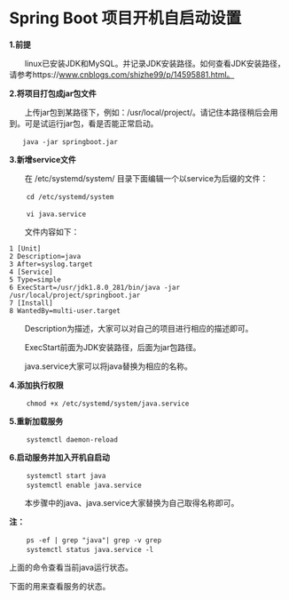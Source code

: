 # Spring Boot 项目开机自启动设置

**1.前提**

　　linux已安装JDK和MySQL。并记录JDK安装路径。如何查看JDK安装路径，请参考https://www.cnblogs.com/shizhe99/p/14595881.html。

**2.将项目打包成jar包文件**

　　上传jar包到某路径下，例如：/usr/local/project/。请记住本路径稍后会用到。可是试运行jar包，看是否能正常启动。

```
　　java -jar springboot.jar
```

**3.新增service文件**

　　在 /etc/systemd/system/ 目录下面编辑一个以service为后缀的文件：

```
　　 cd /etc/systemd/system 

　　 vi java.service 
```

　　文件内容如下：



```
1 [Unit]
2 Description=java
3 After=syslog.target
4 [Service]
5 Type=simple
6 ExecStart=/usr/jdk1.8.0_281/bin/java -jar /usr/local/project/springboot.jar
7 [Install]
8 WantedBy=multi-user.target
```

　　Description为描述，大家可以对自己的项目进行相应的描述即可。

　　ExecStart前面为JDK安装路径，后面为jar包路径。

　　java.service大家可以将java替换为相应的名称。

**4.添加执行权限**

```
　　 chmod +x /etc/systemd/system/java.service
```

**5.重新加载服务**

```
　　 systemctl daemon-reload 
```

**6.启动服务并加入开机自启动**



```
　　 systemctl start java
　　 systemctl enable java.service
```

　　本步骤中的java、java.service大家替换为自己取得名称即可。

 

**注：**



```
　　 ps -ef | grep "java"| grep -v grep
　　 systemctl status java.service -l
```

上面的命令查看当前java运行状态。

下面的用来查看服务的状态。